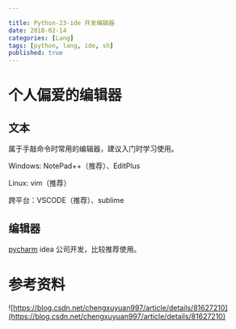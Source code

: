 ```yaml
---

title: Python-23-ide 开发编辑器
date: 2018-02-14
categories: [Lang]
tags: [python, lang, ide, sh]
published: true
---
```


# 个人偏爱的编辑器

## 文本

属于手敲命令时常用的编辑器，建议入门时学习使用。

Windows: NotePad++（推荐）、EditPlus

Linux: vim（推荐）

跨平台：VSCODE（推荐）、sublime

## 编辑器

[pycharm](https://www.jetbrains.com/pycharm/) idea 公司开发，比较推荐使用。

# 参考资料

![https://blog.csdn.net/chengxuyuan997/article/details/81627210](https://blog.csdn.net/chengxuyuan997/article/details/81627210)

